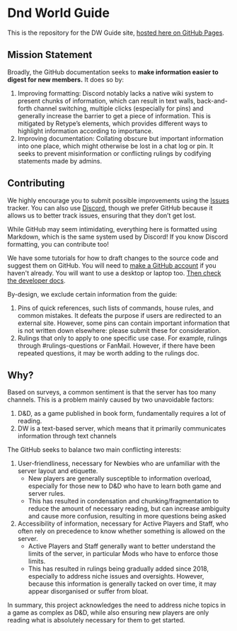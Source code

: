 # Dnd World Guide

This is the repository for the DW Guide site, [hosted here on GitHub Pages](https:/dndworld.github.io/).

## Mission Statement

Broadly, the GitHub documentation seeks to **make information easier to digest for new members.** It does so by:

1. Improving formatting: Discord notably lacks a native wiki system to present chunks of information, which can result in text walls, back-and-forth channel switching, multiple clicks (especially for pins) and generally increase the barrier to get a piece of information. This is mitigated by Retype’s elements, which provides different ways to highlight information according to importance.
2. Improving documentation: Collating obscure but important information into one place, which might otherwise be lost in a chat log or pin. It seeks to prevent misinformation or conflicting rulings by codifying statements made by admins.

## Contributing

We highly encourage you to submit possible improvements using the [Issues](https://github.com/dndworld/dwguide/issues) tracker. You can also use [Discord](https://discordapp.com/channels/512870694883950598/537506014883217419), though we prefer GitHub because it allows us to better track issues, ensuring that they don’t get lost.

While GitHub may seem intimidating, everything here is formatted using Markdown, which is the same system used by Discord! If you know Discord formatting, you can contribute too!

We have some tutorials for how to draft changes to the source code and suggest them on GitHub. You will need to [make a GitHub account](https://github.com/signup) if you haven't already. You will want to use a desktop or laptop too. [Then check the developer docs](https:/dndworld.github.io/docs/).

By-design, we exclude certain information from the guide:

1. Pins of quick references, such lists of commands, house rules, and common mistakes. It defeats the purpose if users are redirected to an external site. However, some pins can contain important information that is not written down elsewhere: please submit these for consideration.
2. Rulings that only to apply to one specific use case. For example, rulings through #rulings-questions or FanMail. However, if there have been repeated questions, it may be worth adding to the rulings doc.

## Why?

Based on surveys, a common sentiment is that the server has too many channels. This is a problem mainly caused by two unavoidable factors:

1. D&D, as a game published in book form, fundamentally requires a lot of reading.
2. DW is a text-based server, which means that it primarily communicates information through text channels

The GitHub seeks to balance two main conflicting interests:

1. User-friendliness, necessary for Newbies who are unfamiliar with the server layout and etiquette. 
   - New players are generally susceptible to information overload, especially for those new to D&D who have to learn both game and server rules.
   - This has resulted in condensation and chunking/fragmentation to reduce the amount of necessary reading, but can increase ambiguity and cause more confusion, resulting in more questions being asked
2. Accessibility of information, necessary for Active Players and Staff, who often rely on precedence to know whether something is allowed on the server.
   - Active Players and Staff generally want to better understand the limits of the server, in particular Mods who have to enforce those limits.
   - This has resulted in rulings being gradually added since 2018, especially to address niche issues and oversights. However, because this information is generally tacked on over time, it may appear disorganised or suffer from bloat.

In summary, this project acknowledges the need to address niche topics in a game as complex as D&D, while also ensuring new players are only reading what is absolutely necessary for them to get started.
